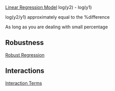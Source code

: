 ---
---

[Linear Regression Model](Linear%20Regression%20Model.md)
log(y2) - log(y1)

log(y2/y1) approximately equal to the %difference

As long as you are dealing with small percentage

## Robustness

[Robust Regression](Robust%20Regression.md)

## Interactions

[Interaction Terms](Interaction%20Terms.md)
